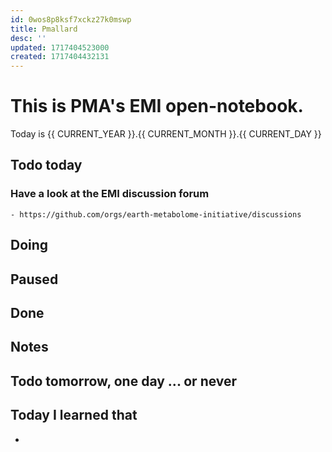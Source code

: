 ```yaml
---
id: 0wos8p8ksf7xckz27k0mswp
title: Pmallard
desc: ''
updated: 1717404523000
created: 1717404432131
---
```


# This is PMA's EMI open-notebook.

Today is {{ CURRENT_YEAR }}.{{ CURRENT_MONTH }}.{{ CURRENT_DAY }}

## Todo today

### Have a look at the EMI discussion forum
    - https://github.com/orgs/earth-metabolome-initiative/discussions
###
###

## Doing

## Paused

## Done

## Notes

## Todo tomorrow, one day ... or never

###
###
###


## Today I learned that

-